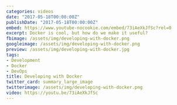 ```yaml
---
categories: videos
date: "2017-05-18T00:00:00Z"
publishDate: "2017-05-18T00:00:00Z"
embed: https://www.youtube-nocookie.com/embed/73iAeXkJfSc?rel=0
excerpt: Docker is cool, but how do we make it useful?
fbimage: /assets/img/developing-with-docker.png
googleimage: /assets/img/developing-with-docker.png
preview: /assets/img/developing-with-docker.jpg
tags:
- Development
- Docker
- DevOps
title: Developing with Docker
twitter_card: summary_large_image
twitterimage: /assets/img/developing-with-docker.png
video: https://youtu.be/73iAeXkJfSc
---
```

